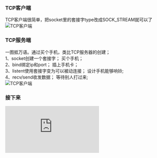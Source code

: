 ### TCP客户端
TCP客户端很简单，把socket里的套接字type改成SOCK_STREAM就可以了  
![TCP客户端](https://github.com/KissMyLady/Web-of-Python/blob/master/HttpProtocol/tcp_client.jpg)
### TCP服务端  
一图抵万语。通过买个手机，类比TCP服务器的创建；  
1、socket创建一个套接字；             买个手机；  
2、bind绑定ip和port；                插上手机卡；  
3、listent使用套接字变为可以被动连接； 设计手机能够响铃;  
4、recv/send收发数据；               等待别人打过来;  
![TCP客户端](https://github.com/KissMyLady/Web-of-Python/blob/master/HttpProtocol/tcp_server.jpg)  

### 接下来
![文件下载器](https://github.com/KissMyLady/Web-of-Python/blob/master/HttpProtocol/Data_down.md)  

